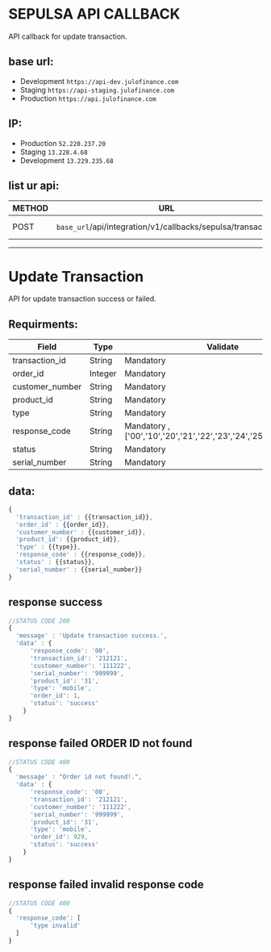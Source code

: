 # SEPULSA API CALLBACK

API callback for update transaction.

## base url:
  - Development `https://api-dev.julofinance.com` 
  - Staging `https://api-staging.julofinance.com`
  - Production `https://api.julofinance.com`
  
## IP:
  - Production `52.220.237.20` 
  - Staging `13.228.4.68`
  - Development `13.229.235.68`

## list ur api:

| METHOD | URL | DESCRIPTION |
| ------ | ------ | ------ |
| POST | `base_url`/api/integration/v1/callbacks/sepulsa/transaction | update transaction |

---

# Update Transaction
API for update transaction success or failed.

## Requirments:

| Field | Type | Validate |
| ------ | ------ | ------ |
| transaction_id | String | Mandatory  |
| order_id | Integer | Mandatory  |
| customer_number | String | Mandatory  |
| product_id | String | Mandatory  |
| type | String | Mandatory  |
| response_code | String | Mandatory , ['00','10','20','21','22','23','24','25','50','98','99'] |
| status | String | Mandatory  |
| serial_number | String | Mandatory  |


## data:

```javascript
{
  'transaction_id' : {{transaction_id}},
  'order_id' : {{order_id}},
  'customer_number' : {{customer_id}},
  'product_id': {{product_id}},
  'type' : {{type}},
  'response_code' : {{response_code}},
  'status' : {{status}},
  'serial_number' : {{serial_number}}
}
```

## response success

```javascript
//STATUS CODE 200
{
  'message' : 'Update transaction success.',
  'data' : {
      'response_code': '00',
      'transaction_id': '212121',
      'customer_number': '111222',
      'serial_number': '999999',
      'product_id': '31',
      'type': 'mobile',
      'order_id': 1,
      'status': 'success'
    }
}
```

## response failed ORDER ID not found

```javascript
//STATUS CODE 400
{
  'message' : "Order id not found!.",
  'data' : {
      'response_code': '00',
      'transaction_id': '212121',
      'customer_number': '111222',
      'serial_number': '999999',
      'product_id': '31',
      'type': 'mobile',
      'order_id': 929,
      'status': 'success'
    }
}
```


## response failed invalid response code

```javascript
//STATUS CODE 400
{
  'response_code': [
      'type invalid'
  ]
}
```

